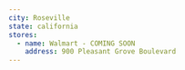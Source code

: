 ```yaml
---
city: Roseville
state: california
stores:
  - name: Walmart - COMING SOON
    address: 900 Pleasant Grove Boulevard
---
```

